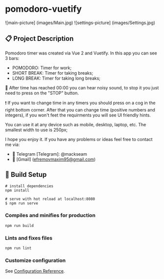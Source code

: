 # pomodoro-vuetify

![main-picture] (images/Main.jpg)
![settings-picture] (images/Settings.jpg)

## 📋 Project Description

Pomodoro timer was created via Vue 2 and Vuetify. In this app you can see 3 bars:

- POMODORO: Timer for work;
- SHORT BREAK: Timer for taking breaks;
- LONG BREAK: Timer for taking long breaks;

📢 After time has reached 00:00 you can hear noisy sound, to stop it you just need to press on the "STOP" button.

❗ If you want to change time in any timers you should press on a cog in the right bottom corner. After that you can change time (positive numbers and integers), if you won't feet the requirments you will see UI friendly hints.

You can use it at any device such as mobile, desktop, laptop, etc. The smallest width to use is 250px;

I hope you enjoy it. If you have any problems or ideas feel free to contact me via:

- 📱 Telegram [Telegram]: @mackseam
- 📧 [Gmail] (efremovmaxim95@gmail.com)

## 🚀 Build Setup

```
# install dependencies
npm install

# serve with hot reload at localhost:8080
$ npm run serve

```

### Compiles and minifies for production

```
npm run build
```

### Lints and fixes files

```
npm run lint
```

### Customize configuration

See [Configuration Reference](https://cli.vuejs.org/config/).
